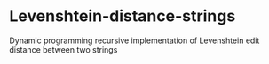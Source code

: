 # Levenshtein-distance-strings
Dynamic programming recursive implementation of Levenshtein edit distance between two strings
